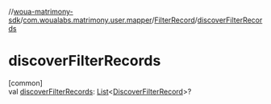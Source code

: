 //[woua-matrimony-sdk](../../../index.md)/[com.woualabs.matrimony.user.mapper](../index.md)/[FilterRecord](index.md)/[discoverFilterRecords](discover-filter-records.md)

# discoverFilterRecords

[common]\
val [discoverFilterRecords](discover-filter-records.md): [List](https://kotlinlang.org/api/latest/jvm/stdlib/kotlin.collections/-list/index.html)<[DiscoverFilterRecord](../-discover-filter-record/index.md)>?
